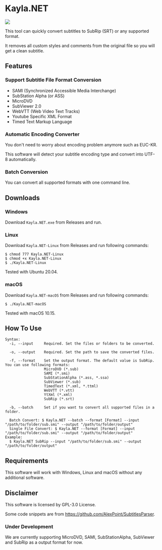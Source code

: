 # Kayla.NET
<p>
    <a href="https://github.com/Cryental/SRTSubtitleConverter/blob/master/LICENSE" alt="License">
        <img src="https://img.shields.io/github/license/Cryental/SRTSubtitleConverter" /></a>
</p>

This tool can quickly convert subtitles to SubRip (SRT) or any supported format.

It removes all custom styles and comments from the original file so you will get a clean subtitle.

## Features

### Support Subtitle File Format Conversion
- SAMI (Synchronized Accessible Media Interchange)
- SubStation Alpha (or ASS)
- MicroDVD
- SubViewer 2.0
- WebVTT (Web Video Text Tracks)
- Youtube Specific XML Format
- Timed Text Markup Language

### Automatic Encoding Converter 
You don't need to worry about encoding problem anymore such as EUC-KR.

This software will detect your subtitle encoding type and convert into UTF-8 automatically.

### Batch Conversion
You can convert all supported formats with one command line.

## Downloads

### Windows
Download `Kayla.NET.exe` from Releases and run.

### Linux
Download `Kayla.NET-Linux` from Releases and run following commands:
```
$ chmod 777 Kayla.NET-Linux
$ chmod +x Kayla.NET-Linux
$ ./Kayla.NET-Linux
```
Tested with Ubuntu 20.04.

### macOS
Download `Kayla.NET-macOS` from Releases and run following commands:
```
$ ./Kayla.NET-macOS
```
Tested with macOS 10.15.

## How To Use
```
Syntax:
  -i, --input     Required. Set the files or folders to be converted.

  -o, --output    Required. Set the path to save the converted files.

  -f, --format    Set the output format. The default value is SubRip. You can use following formats:
                  MicroDVD (*.sub)
                  SAMI (*.smi)
                  SubStationAlpha (*.ass, *.ssa)
                  SubViewer (*.sub)
                  TimedText (*.xml, *.ttml)
                  WebVTT (*.vtt)
                  YtXml (*.xml)
                  SubRip (*.srt)

  -b, --batch     Set if you want to convert all supported files in a folder.
  
  Batch Convert: $ Kayla.NET --batch --format [Format] --input "/path/to/folder/sub.smi" --output "/path/to/folder/output" 
  Single File Convert: $ Kayla.NET --format [Format] --input "/path/to/folder/sub.smi" --output "/path/to/folder/output"
Example:
  $ Kayla.NET SubRip --input "/path/to/folder/sub.smi" --output "/path/to/folder/output"
```

## Requirements
This software will work with Windows, Linux and macOS without any additional software.

## Disclaimer
This software is licensed by GPL-3.0 License.

Some code snippets are from https://github.com/AlexPoint/SubtitlesParser.

### Under Development
We are currently supporting MicroDVD, SAMI, SubStationAlpha, SubViewer and SubRip as a output format for now.
